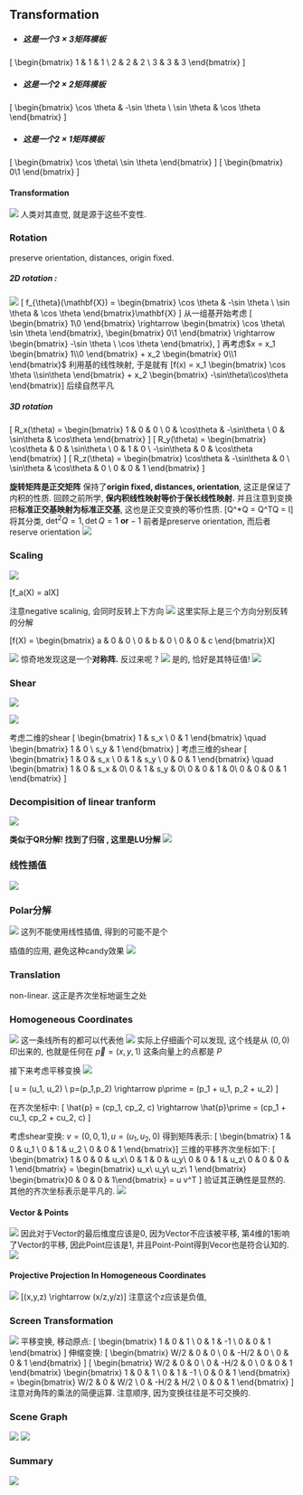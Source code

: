 ## Transformation


- #####  这是一个$3\times3$矩阵模板
\[
\begin{bmatrix}
1 & 1 & 1 \\
2 & 2 & 2 \\
3 & 3 & 3
\end{bmatrix}
\]
- #####  这是一个$2\times2$矩阵模板
\[
\begin{bmatrix}
\cos \theta & -\sin \theta \\
\sin \theta & \cos \theta
\end{bmatrix}
\]
- #####  这是一个$2\times1$矩阵模板
\[
\begin{bmatrix}
\cos \theta\\
\sin \theta 
\end{bmatrix}
\]
\[
\begin{bmatrix}
0\\1
\end{bmatrix}
\]

#### Transformation
![](assets/Lecture05/Lecture05_Time_2024-02-16-15-41-11.png)
人类对其直觉, 就是源于这些不变性. 

### Rotation
preserve orientation, distances, origin fixed. 
##### 2D rotation : 
![](assets/Lecture05/Lecture05_Time_2024-02-16-15-41-22.png)
\[
f_{\theta}(\mathbf{X}) = \begin{bmatrix}
\cos \theta & -\sin \theta \\
\sin \theta & \cos \theta
\end{bmatrix}\mathbf{X}
\]
从一组基开始考虑
\[
    \begin{bmatrix}
1\\0 \end{bmatrix} \rightarrow
\begin{bmatrix}
\cos \theta\\
\sin \theta 
\end{bmatrix},     \begin{bmatrix}
0\\1 \end{bmatrix} \rightarrow
\begin{bmatrix}
-\sin \theta \\
\cos \theta
\end{bmatrix}, 
\]
再考虑$x = x_1 \begin{bmatrix}
1\\0
\end{bmatrix} + x_2 \begin{bmatrix}
0\\1
\end{bmatrix}$
利用基的线性映射, 于是就有
\[f(x) = x_1 \begin{bmatrix}
\cos \theta \\\sin\theta
\end{bmatrix} + x_2 \begin{bmatrix}
-\sin\theta\\\cos\theta
\end{bmatrix}\]
后续自然平凡

##### 3D rotation
\[
R_x(\theta) =
\begin{bmatrix}
1 & 0 & 0 \\
0 & \cos\theta & -\sin\theta \\
0 & \sin\theta & \cos\theta
\end{bmatrix}
\]
\[
R_y(\theta) =
\begin{bmatrix}
\cos\theta & 0 & \sin\theta \\
0 & 1 & 0 \\
-\sin\theta & 0 & \cos\theta
\end{bmatrix}
\]
\[
R_z(\theta) =
\begin{bmatrix}
\cos\theta & -\sin\theta & 0 \\
\sin\theta & \cos\theta & 0 \\
0 & 0 & 1
\end{bmatrix}
\]

**旋转矩阵是正交矩阵**
保持了**origin fixed, distances, orientation**, 这正是保证了内积的性质. 回顾之前所学, **保内积线性映射等价于保长线性映射.**
并且注意到变换把**标准正交基映射为标准正交基**, 这也是正交变换的等价性质. 
\[Q^*Q = Q^TQ = I\]
将其分类, $\det^2 Q = 1, \det Q = 1 \ \textbf{or} -1$
前者是preserve orientation, 而后者reserve orientation
![](assets/Lecture05/Lecture05_Time_2024-02-16-15-40-55.png)

### Scaling
![](assets/Lecture05/Lecture05_Time_2024-02-16-15-42-00.png)

\[f_a(X) = aIX\]

注意negative scalinig, 会同时反转上下方向
![](assets/Lecture05/Lecture05_Time_2024-02-16-15-42-19.png)
这里实际上是三个方向分别反转的分解

\[f(X) = \begin{bmatrix}
a & 0 & 0 \\
0 & b & 0 \\
0 & 0 & c
\end{bmatrix}X\]

![](assets/Lecture05/Lecture05_Time_2024-02-16-15-42-27.png)
惊奇地发现这是一个**对称阵.** 反过来呢 ? 
![](assets/Lecture05/Lecture05_Time_2024-02-16-15-42-34.png)
是的, 恰好是其特征值! 
![](assets/Lecture05/Lecture05_Time_2024-02-16-15-43-05.png)

### Shear

![](assets/Lecture05/Lecture05_Time_2024-02-16-15-42-51.png)

![](assets/Lecture05/Lecture05_Time_2024-02-16-15-51-15.png)

考虑二维的shear
\[
\begin{bmatrix}
1 & s_x \\
0 & 1
\end{bmatrix} \quad 
\begin{bmatrix}
1 & 0 \\
s_y & 1
\end{bmatrix}
\]
考虑三维的shear
\[
\begin{bmatrix}
1 & 0 & s_x \\
0 & 1 & s_y \\
0 & 0 & 1
\end{bmatrix}
\quad
\begin{bmatrix}
1 & 0 & s_x & 0\\
0 & 1 & s_y & 0\\
0 & 0 & 1 & 0\\
0 & 0 & 0 & 1
\end{bmatrix}
\]

### Decompisition of linear tranform
![](assets/Lecture05/Lecture05_Time_2024-02-16-15-59-44.png)

**类似于QR分解! 找到了归宿 , 这里是LU分解**
![](assets/Lecture05/Lecture05_Time_2024-02-16-16-00-38.png)



### 线性插值
![](assets/Lecture05/Lecture05_Time_2024-02-16-16-06-51.png)

### Polar分解
![](assets/Lecture05/Lecture05_Time_2024-02-16-16-08-35.png)
这列不能使用线性插值, 得到的可能不是个

插值的应用, 避免这种candy效果
![](assets/Lecture05/Lecture05_Time_2024-02-16-16-10-41.png)

### Translation
non-linear. 这正是齐次坐标地诞生之处

### Homogeneous Coordinates
![](assets/Lecture05/Lecture05_Time_2024-02-16-16-22-19.png)
这一条线所有的都可以代表他
![](assets/Lecture05/Lecture05_Time_2024-02-16-16-29-51.png)
实际上仔细画个可以发现, 这个线是从 $(0,0)$ 印出来的, 也就是任何在 $\vec{p} = (x,y,1)$ 这条向量上的点都是 $P$

接下来考虑平移变换
![](assets/Lecture05/Lecture05_Time_2024-02-16-16-35-25.png)

\[  u = (u_1, u_2) \\
    p=(p_1,p_2) \rightarrow p\prime = (p_1 + u_1, p_2 + u_2) \]

在齐次坐标中: 
\[
    \hat{p} = (cp_1, cp_2, c) \rightarrow \hat{p}\prime = (cp_1 + cu_1, cp_2 + cu_2, c)
    \]

考虑shear变换:
$v = (0, 0, 1), u = (u_1, u_2, 0)$
得到矩阵表示:
\[
\begin{bmatrix}
1 & 0 & u_1 \\
0 & 1 & u_2 \\
0 & 0 & 1
\end{bmatrix}\]
三维的平移齐次坐标如下: 
\[
\begin{bmatrix}
1 & 0 & 0 & u_x\\
0 & 1 & 0 & u_y\\
0 & 0 & 1 & u_z\\
0 & 0 & 0 & 1
\end{bmatrix} = 
\begin{bmatrix}
u_x\\
u_y\\
u_z\\
1
\end{bmatrix} \begin{bmatrix}0 & 0 & 0 & 1\end{bmatrix} = u v^T
\]
验证其正确性是显然的. 
其他的齐次坐标表示是平凡的. 
![](assets/Lecture05/Lecture05_Time_2024-02-17-10-50-13.png)

#### Vector & Points
![](assets/Lecture05/Lecture05_Time_2024-02-17-11-06-50.png)
因此对于Vector的最后维度应该是0, 因为Vector不应该被平移, 第4维的1影响了Vector的平移, 因此Point应该是1, 并且Point-Point得到Vecor也是符合认知的.
![](assets/Lecture05/Lecture05_Time_2024-02-17-11-10-42.png)

#### Projective Projection In Homogeneous Coordinates
![](assets/Lecture05/Lecture05_Time_2024-02-17-11-12-03.png)
\[(x,y,z) \rightarrow (x/z,y/z)\]
注意这个z应该是负值, 

### Screen Transformation
![](assets/Lecture05/Lecture05_Time_2024-02-17-11-32-10.png)
平移变换, 移动原点:
\[
\begin{bmatrix}
1 & 0 & 1 \\
0 & 1 & -1 \\
0 & 0 & 1
\end{bmatrix}
\]
伸缩变换:
\[
\begin{bmatrix}
W/2 & 0 & 0 \\
0 & -H/2 & 0 \\
0 & 0 & 1
\end{bmatrix}
\]
\[
   \begin{bmatrix}
W/2 & 0 & 0 \\
0 & -H/2 & 0 \\
0 & 0 & 1
\end{bmatrix} 
    \begin{bmatrix}
1 & 0 & 1 \\
0 & 1 & -1 \\
0 & 0 & 1
\end{bmatrix} = 
\begin{bmatrix}
W/2 & 0 & W/2 \\
0 & -H/2 & H/2 \\
0 & 0 & 1
\end{bmatrix}
\]
注意对角阵的乘法的简便运算. 注意顺序, 因为变换往往是不可交换的. 

### Scene Graph
![](assets/Lecture05/Lecture05_Time_2024-02-17-11-58-25.png)
![](assets/Lecture05/Lecture05_Time_2024-02-17-11-58-15.png)

### Summary
![](assets/Lecture05/Lecture05_Time_2024-02-17-12-04-35.png)
